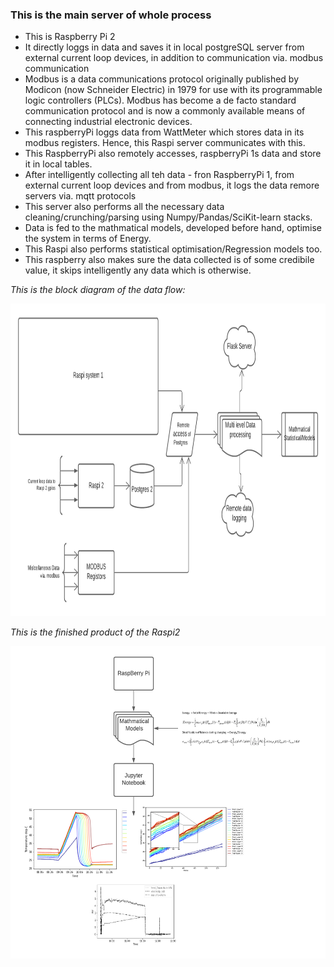 ### This is the main server of whole process
* This is Raspberry Pi 2
* It directly loggs in data and saves it in local postgreSQL server from external current loop devices, in addition to communication via. modbus communication
* Modbus is a data communications protocol originally published by Modicon (now Schneider Electric) in 1979 for use with its programmable logic controllers (PLCs). Modbus has become a de facto standard communication protocol and is now a commonly available means of connecting industrial electronic devices.
* This raspberryPi loggs data from WattMeter which stores data in its modbus registers. Hence, this Raspi server communicates with this.
* This RaspberryPi also remotely accesses, raspberryPi 1s data and store it in local tables. 
* After intelligently collecting all teh data - fron RaspberryPi 1, from external current loop devices and from modbus, it logs the data remore servers via. mqtt   protocols
* This server also performs all the necessary data cleaning/crunching/parsing using Numpy/Pandas/SciKit-learn stacks.
* Data is fed to the mathmatical models, developed before hand, optimise the system in terms of Energy.
* This Raspi also performs statistical optimisation/Regression models too.
* This raspberry also makes sure the data collected is of some credibile value, it skips intelligently any data which is otherwise.

*This is the block diagram of the data flow:*

<img src="blockdia.png" height="500" width="700"/>


*This is the finished product of the Raspi2*

<img src="Raspi2.png" height="500" width="700"/>
